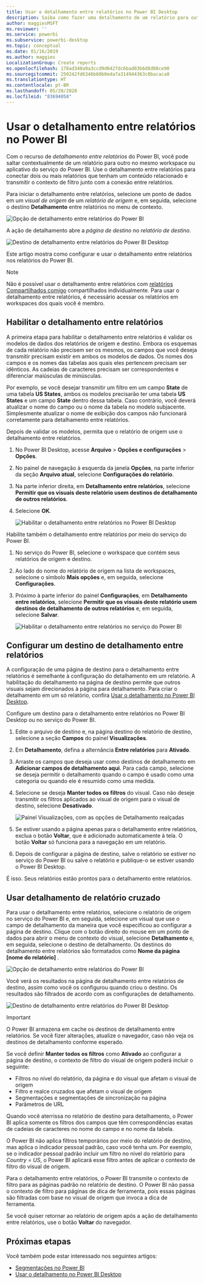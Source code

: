 ```yaml
---
title: Usar o detalhamento entre relatórios no Power BI Desktop
description: Saiba como fazer uma detalhamento de um relatório para outro no Power BI Desktop
author: maggiesMSFT
ms.reviewer: ''
ms.service: powerbi
ms.subservice: powerbi-desktop
ms.topic: conceptual
ms.date: 01/16/2019
ms.author: maggies
LocalizationGroup: Create reports
ms.openlocfilehash: 178ad340a9a3ccd9d6427dc6bad03b6d8d08ce90
ms.sourcegitcommit: 250242fd6346b60b0eda7a314944363c0bacaca8
ms.translationtype: HT
ms.contentlocale: pt-BR
ms.lasthandoff: 05/20/2020
ms.locfileid: "83694058"
---
```

# <a name="use-cross-report-drillthrough-in-power-bi"></a>Usar o detalhamento entre relatórios no Power BI

Com o recurso de *detalhamento entre relatórios* do Power BI, você pode saltar contextualmente de um relatório para outro no mesmo workspace ou aplicativo do serviço do Power BI. Use o detalhamento entre relatórios para conectar dois ou mais relatórios que tenham um conteúdo relacionado e transmitir o contexto de filtro junto com a conexão entre relatórios. 

Para iniciar o detalhamento entre relatórios, selecione um ponto de dados em um *visual de origem* de um *relatório de origem* e, em seguida, selecione o destino **Detalhamento** entre relatórios no menu de contexto. 

![Opção de detalhamento entre relatórios do Power BI](media/desktop-cross-report-drill-through/cross-report-drill-through-01.png)

A ação de detalhamento abre a *página de destino* no *relatório de destino*. 

![Destino de detalhamento entre relatórios do Power BI Desktop](media/desktop-cross-report-drill-through/cross-report-drill-through-01a.png)

Este artigo mostra como configurar e usar o detalhamento entre relatórios nos relatórios do Power BI.

> [!NOTE]
> Não é possível usar o detalhamento entre relatórios com [relatórios Compartilhados comigo](../collaborate-share/service-share-dashboards.md#share-a-dashboard-or-report) compartilhados individualmente. Para usar o detalhamento entre relatórios, é necessário acessar os relatórios em workspaces dos quais você é membro.

## <a name="enable-cross-report-drillthrough"></a>Habilitar o detalhamento entre relatórios

A primeira etapa para habilitar o detalhamento entre relatórios é validar os modelos de dados dos relatórios de origem e destino. Embora os esquemas de cada relatório não precisem ser os mesmos, os campos que você deseja transmitir precisam existir em ambos os modelos de dados. Os nomes dos campos e os nomes das tabelas aos quais eles pertencem precisam ser idênticos. As cadeias de caracteres precisam ser correspondentes e diferenciar maiúsculas de minúsculas.

Por exemplo, se você desejar transmitir um filtro em um campo **State** de uma tabela **US States**, ambos os modelos precisarão ter uma tabela **US States** e um campo **State** dentro dessa tabela. Caso contrário, você deverá atualizar o nome do campo ou o nome da tabela no modelo subjacente. Simplesmente atualizar o nome de exibição dos campos não funcionará corretamente para detalhamento entre relatórios.

Depois de validar os modelos, permita que o relatório de origem use o detalhamento entre relatórios. 

1. No Power BI Desktop, acesse **Arquivo** > **Opções e configurações** > **Opções**. 
1. No painel de navegação à esquerda da janela **Opções**, na parte inferior da seção **Arquivo atual**, selecione **Configurações do relatório**. 
1. Na parte inferior direita, em **Detalhamento entre relatórios**, selecione **Permitir que os visuais deste relatório usem destinos de detalhamento de outros relatórios**. 
1. Selecione **OK**. 
   
   ![Habilitar o detalhamento entre relatórios no Power BI Desktop](media/desktop-cross-report-drill-through/cross-report-drill-through-02.png)

Habilite também o detalhamento entre relatórios por meio do serviço do Power BI.
1. No serviço do Power BI, selecione o workspace que contém seus relatórios de origem e destino.
1. Ao lado do nome do relatório de origem na lista de workspaces, selecione o símbolo **Mais opções** e, em seguida, selecione **Configurações**. 
1. Próximo à parte inferior do painel **Configurações**, em **Detalhamento entre relatórios**, selecione **Permitir que os visuais deste relatório usem destinos de detalhamento de outros relatórios** e, em seguida, selecione **Salvar**.
   
   ![Habilitar o detalhamento entre relatórios no serviço do Power BI](media/desktop-cross-report-drill-through/cross-report-drill-through-02a.png)

## <a name="set-up-a-cross-report-drillthrough-target"></a>Configurar um destino de detalhamento entre relatórios

A configuração de uma página de destino para o detalhamento entre relatórios é semelhante à configuração do detalhamento em um relatório. A habilitação do detalhamento na página de destino permite que outros visuais sejam direcionados à página para detalhamento. Para criar o detalhamento em um só relatório, confira [Usar o detalhamento no Power BI Desktop](desktop-drillthrough.md).

Configure um destino para o detalhamento entre relatórios no Power BI Desktop ou no serviço do Power BI. 
1. Edite o arquivo de destino e, na página destino do relatório de destino, selecione a seção **Campos** do painel **Visualizações**. 
1. Em **Detalhamento**, defina a alternância **Entre relatórios** para **Ativado**. 
1. Arraste os campos que deseja usar como destinos de detalhamento em **Adicionar campos de detalhamento aqui**. Para cada campo, selecione se deseja permitir o detalhamento quando o campo é usado como uma categoria ou quando ele é resumido como uma medida. 
1. Selecione se deseja **Manter todos os filtros** do visual. Caso não deseje transmitir os filtros aplicados ao visual de origem para o visual de destino, selecione **Desativado**.
   
   ![Painel Visualizações, com as opções de Detalhamento realçadas](media/desktop-cross-report-drill-through/cross-report-drill-through-03.png)
   
1. Se estiver usando a página apenas para o detalhamento entre relatórios, exclua o botão **Voltar**, que é adicionado automaticamente à tela. O botão **Voltar** só funciona para a navegação em um relatório. 
1. Depois de configurar a página de destino, salve o relatório se estiver no serviço do Power BI ou salve o relatório e publique-o se estiver usando o Power BI Desktop.

É isso. Seus relatórios estão prontos para o detalhamento entre relatórios. 

## <a name="use-cross-report-drillthrough"></a>Usar detalhamento de relatório cruzado

Para usar o detalhamento entre relatórios, selecione o relatório de origem no serviço do Power BI e, em seguida, selecione um visual que use o campo de detalhamento da maneira que você especificou ao configurar a página de destino. Clique com o botão direito do mouse em um ponto de dados para abrir o menu de contexto do visual, selecione **Detalhamento** e, em seguida, selecione o destino de detalhamento. Os destinos do detalhamento entre relatórios são formatados como **Nome da página [nome do relatório]** .

![Opção de detalhamento entre relatórios do Power BI](media/desktop-cross-report-drill-through/cross-report-drill-through-01.png)

Você verá os resultados na página de detalhamento entre relatórios de destino, assim como você os configurou quando criou o destino. Os resultados são filtrados de acordo com as configurações de detalhamento.

![Destino de detalhamento entre relatórios do Power BI Desktop](media/desktop-cross-report-drill-through/cross-report-drill-through-01a.png)

> [!IMPORTANT]
> O Power BI armazena em cache os destinos de detalhamento entre relatórios. Se você fizer alterações, atualize o navegador, caso não veja os destinos de detalhamento conforme esperado. 

Se você definir **Manter todos os filtros** como **Ativado** ao configurar a página de destino, o contexto de filtro do visual de origem poderá incluir o seguinte: 

- Filtros no nível do relatório, da página e do visual que afetam o visual de origem 
- Filtro e realce cruzados que afetam o visual de origem 
- Segmentações e segmentações de sincronização na página
- Parâmetros de URL

Quando você aterrissa no relatório de destino para detalhamento, o Power BI aplica somente os filtros dos campos que têm correspondências exatas de cadeias de caracteres no nome do campo e no nome da tabela. 

O Power BI não aplica filtros temporários por meio do relatório de destino, mas aplica o indicador pessoal padrão, caso você tenha um. Por exemplo, se o indicador pessoal padrão incluir um filtro no nível do relatório para *Country = US*, o Power BI aplicará esse filtro antes de aplicar o contexto de filtro do visual de origem. 

Para o detalhamento entre relatórios, o Power BI transmite o contexto de filtro para as páginas padrão no relatório de destino. O Power BI não passa o contexto de filtro para páginas de dica de ferramenta, pois essas páginas são filtradas com base no visual de origem que invoca a dica de ferramenta.

Se você quiser retornar ao relatório de origem após a ação de detalhamento entre relatórios, use o botão **Voltar** do navegador. 

## <a name="next-steps"></a>Próximas etapas

Você também pode estar interessado nos seguintes artigos:

- [Segmentações no Power BI](../visuals/power-bi-visualization-slicers.md)
- [Usar o detalhamento no Power BI Desktop](desktop-drillthrough.md)
